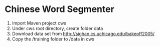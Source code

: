 # Chinese Word Segmenter

1. Import Maven project cws
2. Under cws root directory, create folder data
3. Download data set from http://sighan.cs.uchicago.edu/bakeoff2005/
4. Copy the /training folder to /data in cws